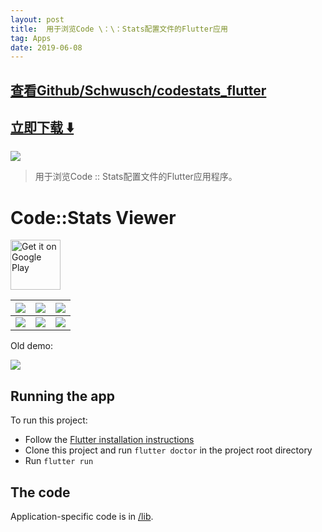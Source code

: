 ```yaml
---
layout: post
title:  用于浏览Code \：\：Stats配置文件的Flutter应用
tag: Apps
date: 2019-06-08
---
```


 

## [查看Github/Schwusch/codestats_flutter](http://github.com/Schwusch/codestats_flutter)
## [立即下载 ️⬇️ ](https://codeload.github.com/Schwusch/codestats_flutter/zip/master) 


 
![](https://flutterawesome.com/content/images/2019/01/Stats-Viewer.jpg)
 
>
> 用于浏览Code :: Stats配置文件的Flutter应用程序。
>

 
# Code::Stats Viewer

<a href='https://play.google.com/store/apps/details?id=se.bocker.codestatsflutter&pcampaignid=MKT-Other-global-all-co-prtnr-py-PartBadge-Mar2515-1'><img height="80" alt='Get it on Google Play' src='https://play.google.com/intl/en_us/badges/images/generic/en_badge_web_generic.png'/></a>

![](https://raw.githubusercontent.com/Schwusch/codestats_flutter/master/screenshots/year.png) | ![](https://raw.githubusercontent.com/Schwusch/codestats_flutter/master/screenshots/profile.png)  |  ![](https://raw.githubusercontent.com/Schwusch/codestats_flutter/master/screenshots/recent.png)
| ------------------------- | ------------------------- | -----------
![](https://raw.githubusercontent.com/Schwusch/codestats_flutter/master/screenshots/languages.png) | ![](https://raw.githubusercontent.com/Schwusch/codestats_flutter/master/screenshots/settings.png)  |  ![](https://raw.githubusercontent.com/Schwusch/codestats_flutter/master/screenshots/adduser.png)


Old demo:

![](https://raw.githubusercontent.com/Schwusch/codestats_flutter/master/screenshots/demo.webp)

## Running the app

To run this project:
 - Follow the [Flutter installation instructions](https://flutter.io/setup/)
 - Clone this project and run `flutter doctor` in the project root directory
 - Run `flutter run`

## The code

Application-specific code is in [/lib](/lib).
